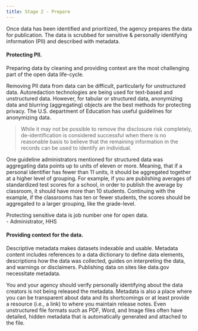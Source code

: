 ```yaml
---
title: Stage 2 - Prepare
---
```


Once data has been identified and prioritized, the agency prepares the data for publication. The data is scrubbed for sensitive & personally identifying information (PII) and described with metadata.

#### Protecting PII. 

<div class="highlight-pullout">Preparing data by cleaning and providing context are the most challenging part of the open data life-cycle.</div>

Removing PII data from data can be difficult, particularly for unstructured data. Autoredaction technologies are being used for text-based and unstructured data. However, for tabular or structured data, anonymizing data and blurring (aggregating) objects are the best methods for protecting privacy. The U.S. department of Education has useful guidelines for anonymizing data.

<blockquote>While it may not be possible to remove the disclosure risk completely, de-identification is considered successful when there is no reasonable basis to believe that the remaining information in the records can be used to identify an individual.</blockquote>

One guideline administrators mentioned for structured data was aggregating data points up to units of eleven or more. Meaning, that if a personal identifier has fewer than 11 units, it should be aggregated together at a higher level of grouping. For example, if you are publishing averages of standardized test scores for a school, in order to publish the average by classroom, it should have more than 10 students. Continuing with the example, if the classrooms has ten or fewer students, the scores should be aggregated to a larger grouping, like the grade-level.

<div class="pullquote">
  <div class="quotetext">Protecting sensitive data is job number one for open data.</div>
  <div class="quotesource">- Administrator, HHS</div>
</div>

#### Providing context for the data. 

Descriptive metadata makes datasets indexable and usable. Metadata content includes references to a data dictionary to define data elements, descriptions how the data was collected, guides on interpreting the data, and warnings or disclaimers. Publishing data on sites like data.gov necessitate metadata.

You and your agency should verify personally identifying about the data creators is not being released the metadata. Metadata is also a place where you can be transparent about data and its shortcomings or at least provide a resource (i.e., a link) to where you maintain release notes. Even unstructured file formats such as PDF, Word, and Image files often have detailed, hidden metadata that is automatically generated and attached to the file.
